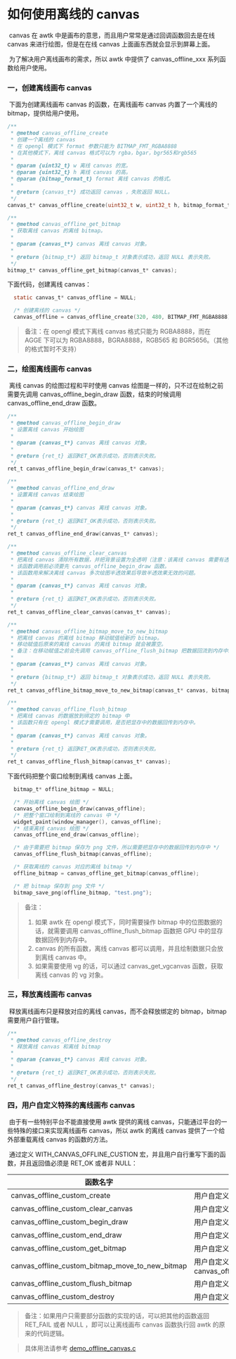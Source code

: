 
# 如何使用离线的 canvas

​	canvas 在 awtk 中是画布的意思，而且用户常常是通过回调函数回去是在线 canvas 来进行绘图，但是在在线 canvas 上面画东西就会显示到屏幕上面。

​	为了解决用户离线画布的需求，所以 awtk 中提供了 canvas_offline_xxx 系列函数给用户使用。

### 一，创建离线画布 canvas

​	下面为创建离线画布 canvas 的函数，在离线画布 canvas 内置了一个离线的 bitmap，提供给用户使用。

```c
/**
 * @method canvas_offline_create
 * 创建一个离线的 canvas
 * 在 opengl 模式下 format 参数只能为 BITMAP_FMT_RGBA8888
 * 在其他模式下，离线 canvas 格式可以为 rgba，bgar，bgr565和rgb565
 * 
 * @param {uint32_t} w 离线 canvas 的宽。
 * @param {uint32_t} h 离线 canvas 的高。
 * @param {bitmap_format_t} format 离线 canvas 的格式。
 *
 * @return {canvas_t*} 成功返回 canvas ，失败返回 NULL。
 */
canvas_t* canvas_offline_create(uint32_t w, uint32_t h, bitmap_format_t format);

/**
 * @method canvas_offline_get_bitmap
 * 获取离线 canvas 的离线 bitmap。
 *
 * @param {canvas_t*} canvas 离线 canvas 对象。
 *
 * @return {bitmap_t*} 返回 bitmap_t 对象表示成功，返回 NULL 表示失败。
 */
bitmap_t* canvas_offline_get_bitmap(canvas_t* canvas);
```

下面代码，创建离线 canvas：

``` c
  static canvas_t* canvas_offline = NULL;

  /* 创建离线的 canvas */
  canvas_offline = canvas_offline_create(320, 480, BITMAP_FMT_RGBA8888);
```

> 备注：在 opengl 模式下离线 canvas 格式只能为 RGBA8888，而在 AGGE 下可以为 RGBA8888，BGRA8888，RGB565 和 BGR5656。（其他的格式暂时不支持）

### 二，绘图离线画布 canvas 

​	离线 canvas 的绘图过程和平时使用 canvas 绘图是一样的，只不过在绘制之前需要先调用 canvas_offline_begin_draw 函数，结束的时候调用 canvas_offline_end_draw  函数。

```c
/**
 * @method canvas_offline_begin_draw
 * 设置离线 canvas 开始绘图
 *
 * @param {canvas_t*} canvas 离线 canvas 对象。
 *
 * @return {ret_t} 返回RET_OK表示成功，否则表示失败。
 */
ret_t canvas_offline_begin_draw(canvas_t* canvas);

/**
 * @method canvas_offline_end_draw
 * 设置离线 canvas 结束绘图
 *
 * @param {canvas_t*} canvas 离线 canvas 对象。
 *
 * @return {ret_t} 返回RET_OK表示成功，否则表示失败。
 */
ret_t canvas_offline_end_draw(canvas_t* canvas);

/**
 * @method canvas_offline_clear_canvas
 * 把离线 canvas 清除所有数据，并把背景设置为全透明（注意：该离线 canvas 需要有透明通道）
 * 该函数调用前必须要先 canvas_offline_begin_draw 函数。
 * 该函数用来解决离线 canvas 多次绘图半透效果后导致半透效果无效的问题。
 *
 * @param {canvas_t*} canvas 离线 canvas 对象。
 *
 * @return {ret_t} 返回RET_OK表示成功，否则表示失败。
 */
ret_t canvas_offline_clear_canvas(canvas_t* canvas);

/**
 * @method canvas_offline_bitmap_move_to_new_bitmap
 * 把离线 canvas 的离线 bitmap 移动赋值给新的 bitmap。
 * 移动赋值后原来的离线 canvas 的离线 bitmap 就会被置空。
 * 备注：在移动赋值之前会先调用 canvas_offline_flush_bitmap 把数据回流到内存中。
 *
 * @param {canvas_t*} canvas 离线 canvas 对象。
 *
 * @return {bitmap_t*} 返回 bitmap_t 对象表示成功，返回 NULL 表示失败。
 */
ret_t canvas_offline_bitmap_move_to_new_bitmap(canvas_t* canvas, bitmap_t* bitmap);

/**
 * @method canvas_offline_flush_bitmap
 * 把离线 canvas 的数据放到绑定的 bitmap 中
 * 该函数只有在 opengl 模式才需要调用，是否把显存中的数据回传到内存中。
 *
 * @param {canvas_t*} canvas 离线 canvas 对象。
 *
 * @return {ret_t} 返回RET_OK表示成功，否则表示失败。
 */
ret_t canvas_offline_flush_bitmap(canvas_t* canvas);
```

下面代码把整个窗口绘制到离线 canvas 上面。

```c
  bitmap_t* offline_bitmap = NULL;

  /* 开始离线 canvas 绘图 */
  canvas_offline_begin_draw(canvas_offline);
  /* 把整个窗口绘制到离线的 canvas 中 */
  widget_paint(window_manager(), canvas_offline);
  /* 结束离线 canvas 绘图 */
  canvas_offline_end_draw(canvas_offline);

  /* 由于需要把 bitmap 保存为 png 文件，所以需要把显存中的数据回传到内存中 */
  canvas_offline_flush_bitmap(canvas_offline);

  /* 获取离线的 canvas 对应的离线 bitmap */
  offline_bitmap = canvas_offline_get_bitmap(canvas_offline);

  /* 把 bitmap 保存到 png 文件 */
  bitmap_save_png(offline_bitmap, "test.png");
```

> 备注：
>
> 1. 如果 awtk 在 opengl 模式下，同时需要操作 bitmap 中的位图数据的话，就需要调用 canvas_offline_flush_bitmap 函数把 GPU 中的显存数据回传到内存中。
> 2. canvas 的所有函数，离线  canvas 都可以调用，并且绘制数据只会放到离线 canvas 中。
> 3. 如果需要使用 vg 的话，可以通过 canvas_get_vgcanvas  函数，获取离线 canvas 的 vg 对象。

### 三，释放离线画布 canvas

​	释放离线画布只是释放对应的离线 canvas，而不会释放绑定的 bitmap，bitmap 需要用户自行管理。

```c
/**
 * @method canvas_offline_destroy
 * 释放离线 canvas 和离线 bitmap
 *
 * @param {canvas_t*} canvas 离线 canvas 对象。
 *
 * @return {ret_t} 返回RET_OK表示成功，否则表示失败。
 */
ret_t canvas_offline_destroy(canvas_t* canvas);
```

### 四，用户自定义特殊的离线画布 canvas

​	由于有一些特别平台不能直接使用 awtk 提供的离线 canvas，只能通过平台的一些特殊的接口来实现离线画布 canvas，所以 awtk 的离线 canvas 提供了一个给外部重载离线 canvas 的函数的方法。

​	通过定义 WITH_CANVAS_OFFLINE_CUSTION 宏，并且用户自行重写下面的函数，并且返回值必须是 RET_OK 或者非 NULL：

| 函数名字                                        | 作用                                                       |
| ----------------------------------------------- | ---------------------------------------------------------- |
| canvas_offline_custom_create                    | 用户自定义 canvas_offline_create                           |
| canvas_offline_custom_clear_canvas              | 用户自定义 canvas_offline_custom_clear_canvas              |
| canvas_offline_custom_begin_draw                | 用户自定义 canvas_offline_custom_begin_draw                |
| canvas_offline_custom_end_draw                  | 用户自定义 canvas_offline_custom_end_draw                  |
| canvas_offline_custom_get_bitmap                | 用户自定义 canvas_offline_custom_get_bitmap                |
| canvas_offline_custom_bitmap_move_to_new_bitmap | 用户自定义 canvas_offline_custom_bitmap_move_to_new_bitmap |
| canvas_offline_custom_flush_bitmap              | 用户自定义 canvas_offline_custom_flush_bitmap              |
| canvas_offline_custom_destroy                   | 用户自定义 canvas_offline_custom_destroy                   |

> 备注：如果用户只需要部分函数的实现的话，可以把其他的函数返回 RET_FAIL 或者 NULL ，即可以让离线画布 canvas 函数执行回 awtk 的原来的代码逻辑。

> 具体用法请参考 
> [demo\_offline\_canvas.c](https://github.com/zlgopen/awtk/blob/master/demos/demo_canvas_offline.c)

